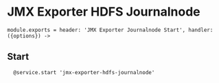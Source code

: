 
# JMX Exporter HDFS Journalnode

    module.exports = header: 'JMX Exporter Journalnode Start', handler: ({options}) ->

## Start

      @service.start 'jmx-exporter-hdfs-journalnode'

